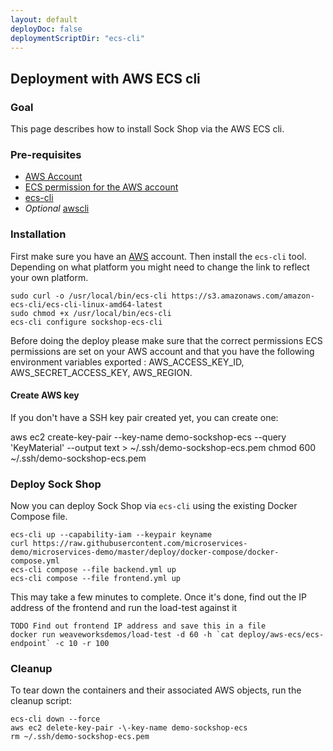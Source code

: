 ```yaml
---
layout: default
deployDoc: false
deploymentScriptDir: "ecs-cli"
---
```


## Deployment with AWS ECS cli

### Goal

This page describes how to install Sock Shop via the AWS ECS cli.

### Pre-requisites

* [AWS Account](https://aws.amazon.com/)
* [ECS permission for the AWS account](http://docs.aws.amazon.com/AmazonECS/latest/developerguide/IAMPolicyExamples.html)
* [ecs-cli](http://docs.aws.amazon.com/AmazonECS/latest/developerguide/ECS_CLI_installation.html)
* *Optional* [awscli](http://docs.aws.amazon.com/cli/latest/userguide/installing.html)

### Installation

First make sure you have an [AWS](http://aws.amazon.com) account. Then install the `ecs-cli` tool. Depending on what platform you might need to change the
link to reflect your own platform.

<!-- deploy-doc require-env AWS_ACCESS_KEY_ID AWS_SECRET_ACCESS_KEY AWS_REGION -->
<!-- deploy-doc-start pre-install -->

    sudo curl -o /usr/local/bin/ecs-cli https://s3.amazonaws.com/amazon-ecs-cli/ecs-cli-linux-amd64-latest
    sudo chmod +x /usr/local/bin/ecs-cli
    ecs-cli configure sockshop-ecs-cli

<!-- deploy-doc-end -->

Before doing the deploy please make sure that the correct permissions ECS permissions are set on your AWS account and that you
have the following environment variables exported : AWS_ACCESS_KEY_ID, AWS_SECRET_ACCESS_KEY, AWS_REGION.

#### Create AWS key

If you don't have a SSH key pair created yet, you can create one:

<!-- deploy-doc-start create-infrastructure -->

aws ec2 create-key-pair --key-name demo-sockshop-ecs --query 'KeyMaterial' --output text > ~/.ssh/demo-sockshop-ecs.pem
chmod 600 ~/.ssh/demo-sockshop-ecs.pem

<!-- deploy-doc-end -->

### Deploy Sock Shop

Now you can deploy Sock Shop via `ecs-cli` using the existing Docker Compose file.

<!-- deploy-doc-start create-infrastructure -->

    ecs-cli up --capability-iam --keypair keyname
    curl https://raw.githubusercontent.com/microservices-demo/microservices-demo/master/deploy/docker-compose/docker-compose.yml
    ecs-cli compose --file backend.yml up
    ecs-cli compose --file frontend.yml up
    
<!-- deploy-doc-end -->

This may take a few minutes to complete. Once it's done, find out the IP address of the frontend and run the load-test against it

<!-- deploy-doc-start run-tests -->

    TODO Find out frontend IP address and save this in a file
    docker run weaveworksdemos/load-test -d 60 -h `cat deploy/aws-ecs/ecs-endpoint` -c 10 -r 100

<!-- deploy-doc-end -->

### Cleanup

To tear down the containers and their associated AWS objects, run the cleanup script:

<!-- deploy-doc-start destroy-infrastructure -->

    ecs-cli down --force
    aws ec2 delete-key-pair -\-key-name demo-sockshop-ecs
    rm ~/.ssh/demo-sockshop-ecs.pem

<!-- deploy-doc-end -->
